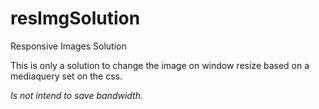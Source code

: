 resImgSolution
==============

Responsive Images Solution

This is only a solution to change the image on window resize based on a mediaquery set on the css.

*Is not intend to save bandwidth.*